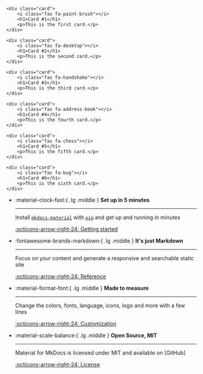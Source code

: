 <section class="card-container">

	<div class="card">
		<i class="fas fa-paint-brush"></i>
		<h1>Card #1</h1>
		<p>This is the first card.</p>
	</div>

	<div class="card">
		<i class="fas fa-desktop"></i>
		<h1>Card #2</h1>
		<p>This is the second card.</p>
	</div>

	<div class="card">
		<i class="fas fa-handshake"></i>
		<h1>Card #3</h1>
		<p>This is the third card.</p>
	</div>
	
	<div class="card">
		<i class="fas fa-address-book"></i>
		<h1>Card #4</h1>
		<p>This is the fourth card.</p>
	</div>

	<div class="card">
		<i class="fas fa-chess"></i>
		<h1>Card #5</h1>
		<p>This is the fifth card.</p>
	</div>

	<div class="card">
		<i class="fas fa-bug"></i>
		<h1>Card #6</h1>
		<p>This is the sixth card.</p>
	</div>

</section>


<div class="wrapper" markdown>

-   :material-clock-fast:{ .lg .middle } __Set up in 5 minutes__

    ---

    Install [`mkdocs-material`](#) with [`pip`](#) and get up
    and running in minutes

    [:octicons-arrow-right-24: Getting started](#)

-   :fontawesome-brands-markdown:{ .lg .middle } __It's just Markdown__

    ---

    Focus on your content and generate a responsive and searchable static site

    [:octicons-arrow-right-24: Reference](#)

-   :material-format-font:{ .lg .middle } __Made to measure__

    ---

    Change the colors, fonts, language, icons, logo and more with a few lines

    [:octicons-arrow-right-24: Customization](#)

-   :material-scale-balance:{ .lg .middle } __Open Source, MIT__

    ---

    Material for MkDocs is licensed under MIT and available on [GitHub]

    [:octicons-arrow-right-24: License](#)

</div>



